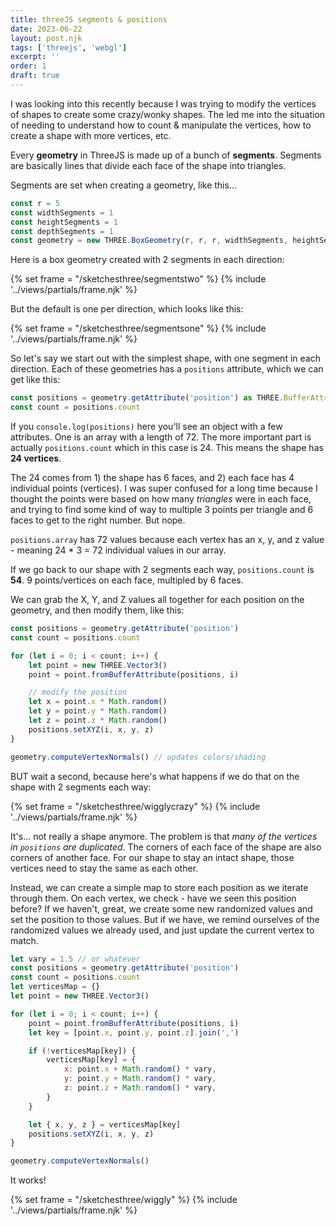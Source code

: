 ```yaml
---
title: threeJS segments & positions
date: 2023-06-22
layout: post.njk
tags: ['threejs', 'webgl']
excerpt: ''
order: 1
draft: true
---
```


I was looking into this recently because I was trying to modify the vertices of shapes to create some crazy/wonky shapes. The led me into the situation of needing to understand how to count & manipulate the vertices, how to create a shape with more vertices, etc.

Every **geometry** in ThreeJS is made up of a bunch of **segments**. Segments are basically lines that divide each face of the shape into triangles.

Segments are set when creating a geometry, like this...

```js
const r = 5
const widthSegments = 1
const heightSegments = 1
const depthSegments = 1
const geometry = new THREE.BoxGeometry(r, r, r, widthSegments, heightSegments, depthSegments)
```

Here is a box geometry created with 2 segments in each direction:

{% set frame = "/sketchesthree/segmentstwo" %}
{% include '../views/partials/frame.njk' %}

But the default is one per direction, which looks like this:

{% set frame = "/sketchesthree/segmentsone" %}
{% include '../views/partials/frame.njk' %}

So let's say we start out with the simplest shape, with one segment in each direction. Each of these geometries has a `positions` attribute, which we can get like this:

```ts
const positions = geometry.getAttribute('position') as THREE.BufferAttribute
const count = positions.count
```

If you `console.log(positions)` here you'll see an object with a few attributes. One is an array with a length of 72. The more important part is actually `positions.count` which in this case is 24. This means the shape has **24 vertices**.

The 24 comes from 1) the shape has 6 faces, and 2) each face has 4 individual points (vertices). I was super confused for a long time because I thought the points were based on how many _triangles_ were in each face, and trying to find some kind of way to multiple 3 points per triangle and 6 faces to get to the right number. But nope.

`positions.array` has 72 values because each vertex has an x, y, and z value - meaning 24 \* 3 = 72 individual values in our array.

If we go back to our shape with 2 segments each way, `positions.count` is **54**. 9 points/vertices on each face, multipled by 6 faces.

We can grab the X, Y, and Z values all together for each position on the geometry, and then modify them, like this:

```js
const positions = geometry.getAttribute('position')
const count = positions.count

for (let i = 0; i < count; i++) {
	let point = new THREE.Vector3()
	point = point.fromBufferAttribute(positions, i)

	// modify the position
	let x = point.x * Math.random()
	let y = point.y * Math.random()
	let z = point.z * Math.random()
	positions.setXYZ(i, x, y, z)
}

geometry.computeVertexNormals() // updates colors/shading
```

BUT wait a second, because here's what happens if we do that on the shape with 2 segments each way:

{% set frame = "/sketchesthree/wigglycrazy" %}
{% include '../views/partials/frame.njk' %}

It's... not really a shape anymore. The problem is that _many of the vertices in `positions` are duplicated_. The corners of each face of the shape are also corners of another face. For our shape to stay an intact shape, those vertices need to stay the same as each other.

Instead, we can create a simple map to store each position as we iterate through them. On each vertex, we check - have we seen this position before? If we haven't, great, we create some new randomized values and set the position to those values. But if we have, we remind ourselves of the randomized values we already used, and just update the current vertex to match.

```js
let vary = 1.5 // or whatever
const positions = geometry.getAttribute('position')
const count = positions.count
let verticesMap = {}
let point = new THREE.Vector3()

for (let i = 0; i < count; i++) {
	point = point.fromBufferAttribute(positions, i)
	let key = [point.x, point.y, point.z].join(',')

	if (!verticesMap[key]) {
		verticesMap[key] = {
			x: point.x + Math.random() * vary,
			y: point.y + Math.random() * vary,
			z: point.z + Math.random() * vary,
		}
	}

	let { x, y, z } = verticesMap[key]
	positions.setXYZ(i, x, y, z)
}

geometry.computeVertexNormals()
```

It works!

{% set frame = "/sketchesthree/wiggly" %}
{% include '../views/partials/frame.njk' %}
